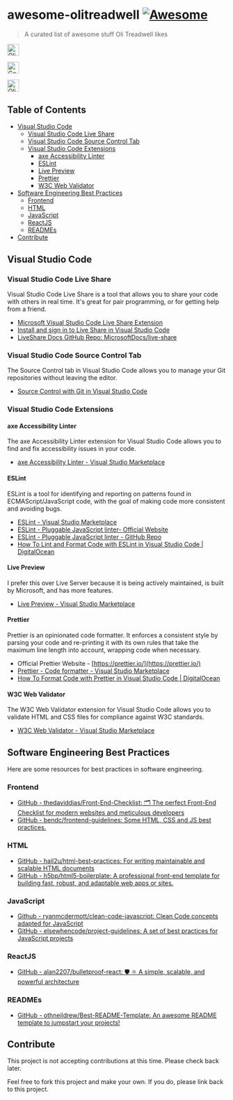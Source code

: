 # awesome-olitreadwell [![Awesome](https://awesome.re/badge.svg)](https://awesome.re)

> A curated list of awesome stuff Oli Treadwell likes


<a target="_blank" href="https://github.com/olitreadwell?direction=desc&sort=stars&tab=stars"><img alt="Oli Treadwell's Starred Repos" style="height:1.7rem;" src="https://img.shields.io/badge/Oli's_⭐️_Starred_Repos-s?logo=github&labelColor=blue&color=black"></a>

<a target="_blank" href="https://www.linkedin.com/in/olitreadwell/"><img alt="Connect with Oli Treadwell on LinkedIn" style="height:1.7rem;" src="https://img.shields.io/badge/-Connect_with_me_on_LinkedIn-s?logo=linkedin&labelColor=blue&color=black"></a>

<a target="_blank" href="https://www.github.com/olitreadwell/resume"><img alt="Oli Treadwell's Resume on GitHub" style="height:1.7rem;" src="https://img.shields.io/badge/-Resume-s?logo=github&labelColor=blue&color=black"></a>



## Table of Contents

- [Visual Studio Code](#visual-studio-code)
  - [Visual Studio Code Live Share](#visual-studio-code-live-share)
  - [Visual Studio Code Source Control Tab](#visual-studio-code-source-control-tab)
  - [Visual Studio Code Extensions](#visual-studio-code-extensions)
    - [axe Accessibility Linter](#axe-accessibility-linter)
    - [ESLint](#eslint)
    - [Live Preview](#live-preview)
    - [Prettier](#prettier)
    - [W3C Web Validator](#w3c-web-validator)
- [Software Engineering Best Practices](#software-engineering-best-practices)
  - [Frontend](#frontend)
  - [HTML](#html)
  - [JavaScript](#javascript)
  - [ReactJS](#reactjs)
  - [READMEs](#readmes)
- [Contribute](#contribute)

## Visual Studio Code

### Visual Studio Code Live Share

Visual Studio Code Live Share is a tool that allows you to share your code with others in real time. It's great for pair programming, or for getting help from a friend.

- [Microsoft Visual Studio Code Live Share Extension](https://marketplace.visualstudio.com/items?itemName=MS-vsliveshare.vsliveshare)
- [Install and sign in to Live Share in Visual Studio Code](https://learn.microsoft.com/en-us/visualstudio/liveshare/use/install-live-share-visual-studio-code)
- [LiveShare Docs GitHub Repo: MicrosoftDocs/live-share](https://github.com/MicrosoftDocs/live-share)

### Visual Studio Code Source Control Tab

The Source Control tab in Visual Studio Code allows you to manage your Git repositories without leaving the editor.

- [Source Control with Git in Visual Studio Code](https://code.visualstudio.com/docs/editor/versioncontrol)

### Visual Studio Code Extensions

#### axe Accessibility Linter

The axe Accessibility Linter extension for Visual Studio Code allows you to find and fix accessibility issues in your code.

- [axe Accessibility Linter - Visual Studio Marketplace](https://marketplace.visualstudio.com/items?itemName=deque-systems.vscode-axe-linter)

#### ESLint

ESLint is a tool for identifying and reporting on patterns found in ECMAScript/JavaScript code, with the goal of making code more consistent and avoiding bugs.

- [ESLint - Visual Studio Marketplace](https://marketplace.visualstudio.com/items?itemName=dbaeumer.vscode-eslint)
- [ESLint - Pluggable JavaScript linter- Official Website](https://eslint.org/)
- [ESLint - Pluggable JavaScript linter - GitHub Repo](https://github.com/eslint/eslint)
- [How To Lint and Format Code with ESLint in Visual Studio Code | DigitalOcean](https://www.digitalocean.com/community/tutorials/linting-and-formatting-with-eslint-in-vs-code)

#### Live Preview

I prefer this over Live Server because it is being actively maintained, is built by Microsoft, and has more features.

- [Live Preview - Visual Studio Marketplace](https://marketplace.visualstudio.com/items?itemName=ms-vscode.live-server)

#### Prettier

Prettier is an opinionated code formatter. It enforces a consistent style by parsing your code and re-printing it with its own rules that take the maximum line length into account, wrapping code when necessary.

- Official Prettier Website - [https://prettier.io/](https://prettier.io/)
- [Prettier - Code formatter - Visual Studio Marketplace](https://marketplace.visualstudio.com/items?itemName=esbenp.prettier-vscode)
- [How To Format Code with Prettier in Visual Studio Code | DigitalOcean](https://www.digitalocean.com/community/tutorials/how-to-format-code-with-prettier-in-visual-studio-code)

#### W3C Web Validator

The W3C Web Validator extension for Visual Studio Code allows you to validate HTML and CSS files for compliance against W3C standards.

- [W3C Web Validator - Visual Studio Marketplace](https://marketplace.visualstudio.com/items?itemName=CelianRiboulet.webvalidator)


## Software Engineering Best Practices

Here are some resources for best practices in software engineering.

### Frontend

- [GitHub - thedaviddias/Front-End-Checklist: 🗂 The perfect Front-End Checklist for modern websites and meticulous developers](https://github.com/thedaviddias/Front-End-Checklist)
- [GitHub - bendc/frontend-guidelines: Some HTML, CSS and JS best practices.](https://github.com/bendc/frontend-guidelines)

### HTML

- [GitHub - hail2u/html-best-practices: For writing maintainable and scalable HTML documents](https://github.com/hail2u/html-best-practices)
- [GitHub - h5bp/html5-boilerplate: A professional front-end template for building fast, robust, and adaptable web apps or sites.](https://github.com/h5bp/html5-boilerplate/)

### JavaScript

- [Github - ryanmcdermott/clean-code-javascript: Clean Code concepts adapted for JavaScript](https://github.com/ryanmcdermott/clean-code-javascript)
- [GitHub - elsewhencode/project-guidelines: A set of best practices for JavaScript projects](https://github.com/elsewhencode/project-guidelines)

### ReactJS

- [GitHub - alan2207/bulletproof-react: 🛡️ ⚛️ A simple, scalable, and powerful architecture](https://github.com/alan2207/bulletproof-react)

### READMEs

- [GitHub - othneildrew/Best-README-Template: An awesome README template to jumpstart your projects!](https://github.com/othneildrew/Best-README-Template)


<!-- ## Section

About this section. Optional. Keep this short and focus on the list.

- [List item](http://example.com)
- [List item](http://example.com)



## Another Section

### Subsection

- [List item](http://example.com)
- [List item](http://example.com) -->

## Contribute

This project is not accepting contributions at this time. Please check back later.

Feel free to fork this project and make your own. If you do, please link back to this project.

